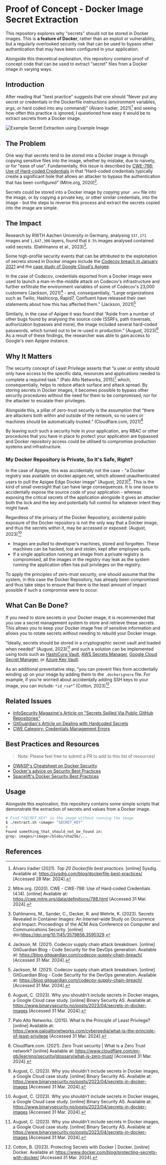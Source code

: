 # Proof of Concept - Docker Image Secret Extraction

This repository explores why "secrets" should not be stored in Docker images.
This is **a feature of Docker**, rather than an exploit or vulnerability, but a
regularly overlooked security risk that can be used to bypass other
authentication that may have been configured in your application.

Alongside this theoretical exploration, this repository contains proof of
concept code that can be used to extract "secret" files from a Docker image in
varying ways.

## Introduction

After reading that "best practice" suggests that one should “Never put any
secret or credentials in the Dockerfile instructions (environment variables,
args, or hard coded into any command)” (Álvaro Iradier, 2021)[^dockerfile-best-practices] and seeing how
often this practice is ignored, I questioned how easy it would be to extract
secrets from a Docker image.

![Example Secret Extraction using Example Image](./example.png)

## The Problem

One way that secrets tend to be stored into a Docker image is through
copying sensitive files into the image, whether by mistake, due to naivety, or
for "ease of use". Fundamentally, this issue is described by [CWE-798: Use of
Hard-coded Credentials][cwe-798-harcoded-credentials] in that “Hard-coded
credentials typically create a significant hole that allows an attacker to
bypass the authentication that has been configured” (Mitre.org, 2020)[^cwe-798].

Secrets could be stored into a Docker image by copying your `.env` file into the
image, or by copying a private key, or other similar credentials, into the
image - but the steps to reverse this process and extract the secrets copied
into the image are simple.

[cwe-798-harcoded-credentials]: https://cwe.mitre.org/data/definitions/798.html

## The Impact

Research by RWTH Aachen University in Germany, analysing `337,171` images and
`1,647,300` layers, found that `8.5%` images analysed contained valid secrets.
(Dahlmanns et al., 2023)[^image-secrets-paper].

Some high-profile security events that can be attributed to the exploitation of
secrets stored in Docker images include the [Codecov breach in January
2021][codecov-breach] and the [case study of Google Cloud's
Apigee][gcp-apigee-exploit].

In the case of Codecov, credentials exported from a Docker image were used to
launch a man-in-the-middle attack on Codecov's infrastructure and further
exfiltrate the environment variables of some of Codecov's 23,000 customers
(Jackson, 2021)[^codecov-breach] - and, consequentially, “Large organizations such as Twilio,
Hashicorp, Rapid7, Confluent have released their own statements about how this
has affected them.” (Jackson, 2021)[^codecov-breach]

Similarly, in the case of Apigee it was found that “Aside from a number of other
bugs found by analysing the source code (SSRFs, path traversals, authorization
bypasses and more), the image included several hard-coded passwords, which
turned out to be re-used in production.” (August, 2023)‌‌‌[^apigee-case] As a result of these
findings, the researcher was able to gain access to Google's own Apigee
instance.

[codecov-breach]: https://about.codecov.io/security-update/
[gcp-apigee-exploit]:
  https://www.binarysecurity.no/posts/2023/04/secrets-in-docker-images

## Why It Matters

The security concept of Least Privilege asserts that “a user or entity should
only have access to the specific data, resources and applications needed to
complete a required task.” (Palo Alto Networks, 2015)[^least-privilege-explanation] which,
consequentially, helps to reduce attack surface and attack spread. By storing
secrets in Docker images, it becomes possible to bypass other security
procedures without the need for them to be compromised, nor for the attacker to
escalate their privileges.

Alongside this, a pillar of zero-trust security is the assumption that “there
are attackers both within and outside of the network, so no users or machines
should be automatically trusted.” (Cloudflare.com, 2021)[^zero-trust-explanation]

By leaving such such a security hole in your application, any RBAC or other
procedures that you have in place to protect your application are bypassed and
Docker repository access could be utilised to compromise production systems
and infrastructure.

### My Docker Repository is Private, So It's Safe, Right?

In the case of Apigee, this was accidentally not the case - "a Docker registry
was available on docker.apigee.net, which allowed unauthenticated users to pull
the Apigee Edge Docker image" (August, 2023)‌‌‌[^apigee-case]. This is the kind of small
oversight that can have large consequences. It is one issue to accidentally
expose the source code of your application - whereas exposing the critical
secrets of the application alongside it gives an attacker both the lock and the
key and potentially full control for whatever intent they might have.

Regardless of the privacy of the Docker Repository, accidental public exposure
of the Docker repository is not the only way that a Docker image, and thus the
secrets within it, may be accessed or exposed: (August, 2023)‌‌‌[^apigee-case]

- Images are pulled to developer’s machines, stored and forgotten. These
  machines can be hacked, lost and stolen, kept after employee quits.
- If a single application running an image from a private registry is
  compromised, all the images in the registry may leak as the system running the
  application often has pull privileges on the registry.

To apply the principles of zero-trust security, one should assume that the
system, in this case the Docker Repository, has already been compromised and
thus take steps to ensure that there is the least amount of impact possible if
such a compromise were to occur.

## What Can Be Done?

If you need to store secrets in your Docker image, it is recommended that you
use a secret management system to store and retrieve these secrets. This allows
you to keep your Docker image free of sensitive information and allows you to
rotate secrets without needing to rebuild your Docker image.

“Ideally, secrets should be stored in a cryptographic secret vault and loaded
when needed" (August, 2023)‌‌‌[^apigee-case] and such a solution can be implemented using
tools such as [HashiCorp Vault][hashicorp-vault], [AWS Secrets
Manager][aws-secrets-manager], [Google Cloud Secret
Manager][gcp-secret-manager], or [Azure Key Vault][azure-key-vault].

As an additional preventative step, “you can prevent files from accidentally
winding up on your image by adding them to the `.dockerignore` file. For
example, if you’re worried about accidentally adding SSH keys to your image, you
can include: `*id_rsa*`” (Cotton, 2023)[^protecting-docker-secrets]

[hashicorp-vault]: https://www.hashicorp.com/products/vault
[aws-secrets-manager]: https://aws.amazon.com/secrets-manager/
[gcp-secret-manager]: https://cloud.google.com/security/products/secret-manager
[azure-key-vault]: https://azure.microsoft.com/products/key-vault

## Related Issues

- [InfoSecurity Magazine's Article on "Secrets Spilled Via Public GitHub
  Repositories"][infosec-mag-secrets-leaked]
- [GitGuardian's Article on Dealing with Hardcoded
  Secrets][gitguardian-hardcoded-secrets]
- [CWE Category: Credentials Management Errors][cwe-category-255]

[infosec-mag-secrets-leaked]:
  https://www.infosecurity-magazine.com/news/13-million-secrets-public-github/
[gitguardian-hardcoded-secrets]:
  https://blog.gitguardian.com/why-its-urgent-to-deal-with-your-hard-coded-credentials/
[cwe-category-255]: https://cwe.mitre.org/data/definitions/255.html

## Best Practices and Resources

> Note: Please feel free to submit a PR to add to this list of resources!

- [OWASP's Cheatsheet on Docker Security][owasp-docker-security]
- [Docker's advice on Security Best Practices][docker-best-practices]
- [Spacelift's Docker Security Best Practices][spacelift-docker-security]

[owasp-docker-security]:
  https://cheatsheetseries.owasp.org/cheatsheets/Docker_Security_Cheat_Sheet.html
[docker-best-practices]:
  https://docs.docker.com/develop/security-best-practices/
[spacelift-docker-security]: https://spacelift.io/blog/docker-security

## Usage

Alongside this exploration, this repository contains some simple scripts that
demonstrate the extraction of secrets and values from a Docker image.

```bash
# Find "SECRET_KEY" in the image without running the image
$ ./extract.sh <image> "SECRET_KEY"
# ...
Found something_that_should_not_be_found in:
grep: images/<image>/blobs/sha256/...
```

## References

[^dockerfile-best-practices]:
    Álvaro Iradier (2021). _Top 20 Dockerfile best practices._ [online] Sysdig.
    Available at: <https://sysdig.com/blog/dockerfile-best-practices/> [Accessed
    28 Mar. 2024].

[^cwe-798]:
    Mitre.org. (2020). CWE - CWE-798: Use of Hard-coded Credentials (4.14).
    [online] Available at: <https://cwe.mitre.org/data/definitions/798.html>
    [Accessed 31 Mar. 2024].

[^image-secrets-paper]:
    Dahlmanns, M., Sander, C., Decker, R. and Wehrle, K. (2023). Secrets
    Revealed in Container Images: An Internet-wide Study on Occurrence and
    Impact. Proceedings of the ACM Asia Conference on Computer and
    Communications Security. [online]
    doi:<https://doi.org/10.1145/3579856.3590329>.

[^codecov-breach]:
    Jackson, M. (2021). Codecov supply chain attack breakdown. [online]
    GitGuardian Blog - Code Security for the DevOps generation. Available at:
    <https://blog.gitguardian.com/codecov-supply-chain-breach/> [Accessed 31
    Mar. 2024].

[^apigee-case]: August, C. (2023). Why you shouldn’t include secrets in Docker images, a
Google Cloud case study. [online] Binary Security AS. Available at:
<https://www.binarysecurity.no/posts/2023/04/secrets-in-docker-images> [Accessed
31 Mar. 2024].

[^least-privilege-explanation]:
    Palo Alto Networks. (2015). What Is the Principle of Least Privilege?
    [online] Available at:
    <https://www.paloaltonetworks.com/cyberpedia/what-is-the-principle-of-least-privilege>
    [Accessed 31 Mar. 2024].

[^zero-trust-explanation]: Cloudflare.com. (2021). Zero Trust security | What is a Zero Trust
network? [online] Available at:
<https://www.cloudflare.com/en-gb/learning/security/glossary/what-is-zero-trust/>
[Accessed 31 Mar. 2024].

[^protecting-docker-secrets]: Cotton, B. (2023). Protecting Secrets with Docker | Docker. [online]
Docker. Available at:
<https://www.docker.com/blog/protecting-secrets-with-docker/> [Accessed 31 Mar.
2024].
